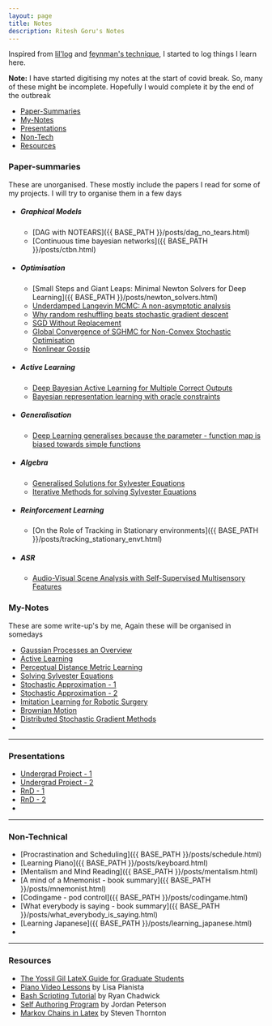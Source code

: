 ```yaml
---
layout: page
title: Notes
description: Ritesh Goru's Notes
---
```

Inspired from [lil'log](https://lilianweng.github.io/lil-log/) and [feynman's technique](https://mattyford.com/blog/2014/1/23/the-feynman-technique-model), I started to log things I learn here.

**Note:** I have started digitising my notes at the start of covid break. So, many of these might be incomplete. Hopefully I would complete it by the end of the outbreak
<div class="navbar">
    <div class="navbar-inner">
        <ul class="nav">
            <li><a href="#Paper-Summaries">Paper-Summaries</a></li>
            <li><a href="#My-Notes">My-Notes</a></li>
            <li><a href="#Presentations">Presentations</a></li>
            <li><a href="#Non-Technical">Non-Tech</a></li>
            <li><a href="#Resources">Resources</a></li>
        </ul>
    </div>
</div>

### <a name="Paper-summaries"></a>Paper-summaries
These are unorganised. These mostly include the papers I read for some of my projects. I will try to organise them in a few days
* ##### Graphical Models
  - [DAG with NOTEARS]({{ BASE_PATH }}/posts/dag_no_tears.html)
  - [Continuous time bayesian networks]({{ BASE_PATH }}/posts/ctbn.html)
* ##### Optimisation
  - [Small Steps and Giant Leaps: Minimal Newton Solvers for Deep Learning]({{ BASE_PATH }}/posts/newton_solvers.html)
  - [Underdamped Langevin MCMC: A non-asymptotic analysis]()
  - [Why random reshuffling beats stochastic gradient descent]()
  - [SGD Without Replacement]()
  - [Global Convergence of SGHMC for Non-Convex Stochastic Optimisation]()
  - [Nonlinear Gossip]()
* ##### Active Learning
  - [Deep Bayesian Active Learning for Multiple Correct Outputs]()
  - [Bayesian representation learning with oracle constraints]()
* ##### Generalisation
  - [Deep Learning generalises because the parameter - function map is biased towards simple functions]()
* ##### Algebra
  - [Generalised Solutions for Sylvester Equations]()
  - [Iterative Methods for solving Sylvester Equations]()
* ##### Reinforcement Learning
  - [On the Role of Tracking in Stationary environments]({{ BASE_PATH }}/posts/tracking_stationary_envt.html)
* ##### ASR
  - [Audio-Visual Scene Analysis with Self-Supervised Multisensory Features]()

### <a name="My-Notes"></a>My-Notes
These are some write-up's by me, Again these will be organised in somedays
- [Gaussian Processes an Overview]()
- [Active Learning]()
- [Perceptual Distance Metric Learning]()
- [Solving Sylvester Equations]()
- [Stochastic Approximation - 1]()
- [Stochastic Approximation - 2]()
- [Imitation Learning for Robotic Surgery]()
- [Brownian Motion]()
- [Distributed Stochastic Gradient Methods]()
- 

---
### <a name="Presentations"></a>Presentations
- [Undergrad Project - 1]()
- [Undergrad Project - 2]()
- [RnD - 1]()
- [RnD - 2]()
- 

---
### <a name="Non-Technical"></a>Non-Technical
- [Procrastination and Scheduling]({{ BASE_PATH }}/posts/schedule.html)
- [Learning Piano]({{ BASE_PATH }}/posts/keyboard.html)
- [Mentalism and Mind Reading]({{ BASE_PATH }}/posts/mentalism.html)
- [A mind of a Mnemonist - book summary]({{ BASE_PATH }}/posts/mnemonist.html)
- [Codingame - pod control]({{ BASE_PATH }}/posts/codingame.html)
- [What everybody is saying - book summary]({{ BASE_PATH }}/posts/what_everybody_is_saying.html)
- [Learning Japanese]({{ BASE_PATH }}/posts/learning_japanese.html)
- 

---
### <a name="Resources"></a>Resources
- [The Yossil Gil LateX Guide for Graduate Students](http://www.cs.technion.ac.il/~yogi/latex.html)
- [Piano Video Lessons](https://courses.pianovideolessons.com/) by Lisa Pianista
- [Bash Scripting Tutorial](https://ryanstutorials.net/bash-scripting-tutorial/) by Ryan Chadwick
- [Self Authoring Program](https://www.youtube.com/watch?v=CZ_g0J2SPpM) by Jordan Peterson
- [Markov Chains in Latex](http://steventhornton.ca/blog/markov-chains-in-latex.html) by Steven Thornton